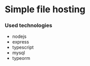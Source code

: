 Simple file hosting
========================

### Used technologies

- nodejs
- express
- typescript
- mysql
- typeorm
